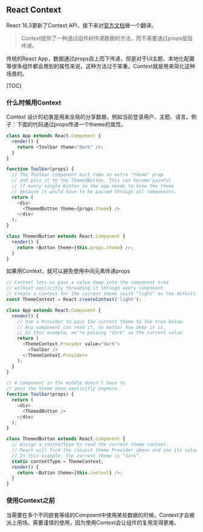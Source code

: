 ## React Context 

React 16.3更新了Context API，接下来对[官方文档](https://reactjs.org/docs/context.html)做一个翻译。

>  Context提供了一种通过组件树传递数据的方法，而不需要通过props层层传递。

传统的React App，数据通过props自上而下传递，但是对于UI主题、本地化配置等很多组件都会用到的属性来说，这种方法过于笨重。Context就是用来简化这种场景的。

[TOC]

### 什么时候用Context

Context 设计的初衷是用来全局的分享数据，例如当前登录用户、主题、语言。例子：下面的代码通过props传递一个theme的属性。

```javascript
class App extends React.Component {
  render() {
    return <Toolbar theme="dark" />;
  }
}

function Toolbar(props) {
  // The Toolbar component must take an extra "theme" prop
  // and pass it to the ThemedButton. This can become painful
  // if every single button in the app needs to know the theme
  // because it would have to be passed through all components.
  return (
    <div>
      <ThemedButton theme={props.theme} />
    </div>
  );
}

class ThemedButton extends React.Component {
  render() {
    return <Button theme={this.props.theme} />;
  }
}
```

如果用Context，就可以避免使用中间元素传递props

```javascript
// Context lets us pass a value deep into the component tree
// without explicitly threading it through every component.
// Create a context for the current theme (with "light" as the default).
const ThemeContext = React.createContext('light');

class App extends React.Component {
  render() {
    // Use a Provider to pass the current theme to the tree below.
    // Any component can read it, no matter how deep it is.
    // In this example, we're passing "dark" as the current value.
    return (
      <ThemeContext.Provider value="dark">
        <Toolbar />
      </ThemeContext.Provider>
    );
  }
}

// A component in the middle doesn't have to
// pass the theme down explicitly anymore.
function Toolbar(props) {
  return (
    <div>
      <ThemedButton />
    </div>
  );
}

class ThemedButton extends React.Component {
  // Assign a contextType to read the current theme context.
  // React will find the closest theme Provider above and use its value.
  // In this example, the current theme is "dark".
  static contextType = ThemeContext;
  render() {
    return <Button theme={this.context} />;
  }
}
```

### 使用Context之前

当需要在多个不同嵌套等级的Compnent中使用某些数据的时候，Context才会被派上用场。需要谨慎的使用，因为使用Context会让组件的复用变得更难。




